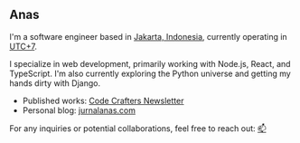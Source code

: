 ## Anas

I'm a software engineer based in [Jakarta, Indonesia](https://jakarta.go.id/), currently operating in [UTC+7](https://www.timeanddate.com/time/zones/wib).

I specialize in web development, primarily working with Node.js, React, and TypeScript. I'm also currently exploring the Python universe and getting my hands dirty with Django.

* Published works: [Code Crafters Newsletter](https://jurnalanas.substack.com/)
* Personal blog: [jurnalanas.com](https://www.jurnalanas.com)

For any inquiries or potential collaborations, feel free to reach out: [📫](mailto:hey@jurnalanas.com)
